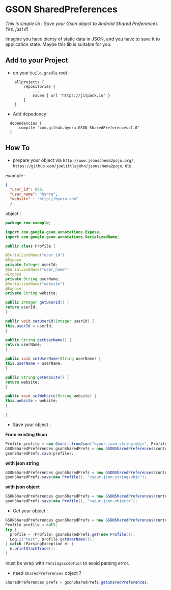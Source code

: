 # GSON SharedPreferences

*This is simple lib : Save your Gson object to Android Shared Preferences. Yes, just it!*

Imagine you have plenty of static data in JSON, and you have to save it to application state. Maybe this lib is suitable for you.

## Add to your Project

* on your `build.gradle` root :

```
	allprojects {
		repositories {
			...
			maven { url 'https://jitpack.io' }
		}
	}
  ```
  
  * Add depedency
  
  ```
  	dependencies {
		compile 'com.github.hynra:GSON-SharedPreferences:1.0'
	}
  ```

## How To

* prepare your object via `http://www.jsonschema2pojo.org/`, `https://github.com/joelittlejohn/jsonschema2pojo`, etc.

example : 

```json
{
  "user_id": 666,
  "user_name": "hynra",
  "website" : "http://hynra.com"
  }
  ```
  
  object :
  
  ```java
  package com.example;

import com.google.gson.annotations.Expose;
import com.google.gson.annotations.SerializedName;

public class Profile {

@SerializedName("user_id")
@Expose
private Integer userId;
@SerializedName("user_name")
@Expose
private String userName;
@SerializedName("website")
@Expose
private String website;

public Integer getUserId() {
return userId;
}

public void setUserId(Integer userId) {
this.userId = userId;
}

public String getUserName() {
return userName;
}

public void setUserName(String userName) {
this.userName = userName;
}

public String getWebsite() {
return website;
}

public void setWebsite(String website) {
this.website = website;
}

}
  ```
  
  * Save your object :
  
  **From existing Gson**
  
  ```java
  Profile profile = new Gson().fromJson("<your-json-string-obj>", Profile.class);
  GSONSharedPreferences gsonSharedPrefs = new GSONSharedPreferences(context, "<your-prefs-name>");
  gsonSharedPrefs.save(profile);
  ```
  
  **with json string**
  
  ```java
  GSONSharedPreferences gsonSharedPrefs = new GSONSharedPreferences(context, "<your-prefs-name>");
  gsonSharedPrefs.save(new Profile(), "<your-json-string-obj>");
  ```
  
  **with json object**
  
  ```java
  GSONSharedPreferences gsonSharedPrefs = new GSONSharedPreferences(context, "<your-prefs-name>");
  gsonSharedPrefs.save(new Profile(), "<your-json-object>");
  ```
  
  * Get your object :
  
  ```java
  GSONSharedPreferences gsonSharedPrefs = new GSONSharedPreferences(context, "<your-prefs-name>");
  Profile profile = null;
  try {
    profile = (Profile) gsonSharedPrefs.get(new Profile());
    Log.i("test", profile.getUserName());
  } catch (ParsingException e) {
    e.printStackTrace();
  }
  ```
  
  must be wrap with `ParsingException` to avoid parsing error.
  
  * need `SharedPreferences` object ?
  
  ```java
  SharedPreferences prefs = gsonSharedPrefs.getSharedPreferences;
  ```
  
